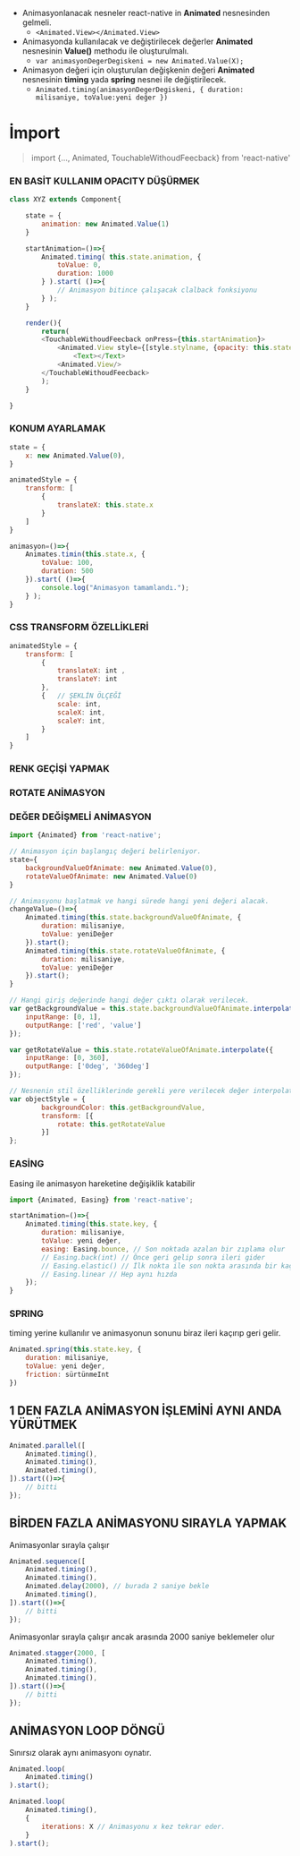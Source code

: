 
- Animasyonlanacak nesneler react-native in **Animated** nesnesinden gelmeli.
  - `<Animated.View></Animated.View>`
- Animasyonda kullanılacak ve değiştirilecek değerler **Animated** nesnesinin **Value()** methodu ile oluşturulmalı.
  - `var animasyonDegerDegiskeni = new Animated.Value(X);`
- Animasyon değeri için oluşturulan değişkenin değeri **Animated** nesnesinin **timing** yada **spring** nesnei ile değiştirilecek.
  - `Animated.timing(animasyonDegerDegiskeni, { duration: milisaniye, toValue:yeni değer })`



# İmport
  > import {..., Animated, TouchableWithoudFeecback} from 'react-native'

### EN BASİT KULLANIM OPACITY DÜŞÜRMEK
```js
class XYZ extends Component{

    state = {
        animation: new Animated.Value(1)
    }

    startAnimation=()=>{
        Animated.timing( this.state.animation, {
            toValue: 0,
            duration: 1000
        } ).start( ()=>{
            // Animasyon bitince çalışacak clalback fonksiyonu
        } );
    }

    render(){
        return(
        <TouchableWithoudFeecback onPress={this.startAnimation}>
            <Animated.View style={[style.stylname, {opacity: this.state.animation}]}>
                <Text></Text>
            <Animated.View/>
        </TouchableWithoudFeecback>    
        );
    }

}
```


### KONUM AYARLAMAK
```js
state = {
    x: new Animated.Value(0),
}

animatedStyle = {
    transform: [
        {
            translateX: this.state.x
        }
    ]
}

animasyon=()=>{
    Animates.timin(this.state.x, {
        toValue: 100,
        duration: 500
    }).start( ()=>{
        console.log("Animasyon tamamlandı.");
    } );
}
```


### CSS TRANSFORM ÖZELLİKLERİ
```js
animatedStyle = {
    transform: [
        {
            translateX: int ,
            translateY: int
        },
        {   // ŞEKLİN ÖLÇEĞİ
            scale: int,
            scaleX: int,
            scaleY: int,
        }
    ]
}
```

### RENK GEÇİŞİ YAPMAK
### ROTATE ANİMASYON
### DEĞER DEĞİŞMELİ ANİMASYON
```js
import {Animated} from 'react-native';

// Animasyon için başlangıç değeri belirleniyor.
state={
    backgroundValueOfAnimate: new Animated.Value(0),
    rotateValueOfAnimate: new Animated.Value(0)
}

// Animasyonu başlatmak ve hangi sürede hangi yeni değeri alacak.
changeValue=()=>{
    Animated.timing(this.state.backgroundValueOfAnimate, {
        duration: milisaniye,
        toValue: yeniDeğer
    }).start();
    Animated.timing(this.state.rotateValueOfAnimate, {
        duration: milisaniye,
        toValue: yeniDeğer
    }).start();
}

// Hangi giriş değerinde hangi değer çıktı olarak verilecek.
var getBackgroundValue = this.state.backgroundValueOfAnimate.interpolate({
    inputRange: [0, 1],
    outputRange: ['red', 'value']
});

var getRotateValue = this.state.rotateValueOfAnimate.interpolate({
    inputRange: [0, 360],
    outputRange: ['0deg', '360deg']
});

// Nesnenin stil özelliklerinde gerekli yere verilecek değer interpolate değeri olmalı.
var objectStyle = {
        backgroundColor: this.getBackgroundValue,
        transform: [{
            rotate: this.getRotateValue
        }]
};
```

### EASİNG
Easing ile animasyon hareketine değişiklik katabilir
```js
import {Animated, Easing} from 'react-native';

startAnimation=()=>{
    Animated.timing(this.state.key, {
        duration: milisaniye,
        toValue: yeni değer,
        easing: Easing.bounce, // Son noktada azalan bir zıplama olur
        // Easing.back(int) // Önce geri gelip sonra ileri gider
        // Easing.elastic() // İlk nokta ile son nokta arasında bir kaç kez gelip gider.
        // Easing.linear // Hep aynı hızda
    });
}
```

### SPRING
timing yerine kullanılır ve animasyonun sonunu biraz ileri kaçırıp geri gelir.
```js
Animated.spring(this.state.key, {
    duration: milisaniye,
    toValue: yeni değer,
    friction: sürtünmeInt
})
```

## 1 DEN FAZLA ANİMASYON İŞLEMİNİ AYNI ANDA YÜRÜTMEK
```js
Animated.parallel([
    Animated.timing(),
    Animated.timing(),
    Animated.timing(),
]).start(()=>{
    // bitti
});
```

## BİRDEN FAZLA ANİMASYONU SIRAYLA YAPMAK
Animasyonlar sırayla çalışır
```js
Animated.sequence([
    Animated.timing(),
    Animated.timing(),
    Animated.delay(2000), // burada 2 saniye bekle
    Animated.timing(),
]).start(()=>{
    // bitti
});
```

Animasyonlar sırayla çalışır ancak arasında 2000 saniye beklemeler olur
```js
Animated.stagger(2000, [
    Animated.timing(),
    Animated.timing(),
    Animated.timing(),
]).start(()=>{
    // bitti
});
```
## ANİMASYON LOOP DÖNGÜ
Sınırsız olarak aynı animasyonı oynatır.
```js
Animated.loop(
    Animated.timing()
).start();
```

```js
Animated.loop(
    Animated.timing(),
    {
        iterations: X // Animasyonu x kez tekrar eder.
    }
).start();
```
